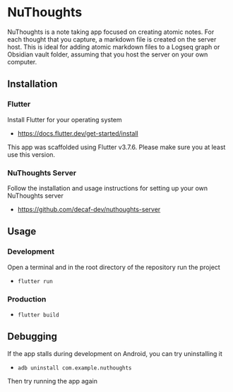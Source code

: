 # NuThoughts

NuThoughts is a note taking app focused on creating atomic notes. For each thought that you capture, a markdown file is created on the server host. This is ideal for adding atomic markdown files to a Logseq graph or Obsidian vault folder, assuming that you host the server on your own computer.

## Installation

### Flutter

Install Flutter for your operating system

- https://docs.flutter.dev/get-started/install

This app was scaffolded using Flutter v3.7.6. Please make sure you at least use this version.

### NuThoughts Server

Follow the installation and usage instructions for setting up your own NuThoughts server

- https://github.com/decaf-dev/nuthoughts-server

## Usage

### Development

Open a terminal and in the root directory of the repository run the project

- `flutter run`

### Production

- `flutter build`

## Debugging

If the app stalls during development on Android, you can try uninstalling it

- `adb uninstall com.example.nuthoughts`

Then try running the app again
